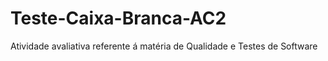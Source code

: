 # Teste-Caixa-Branca-AC2
Atividade avaliativa referente á matéria de Qualidade e Testes de Software
